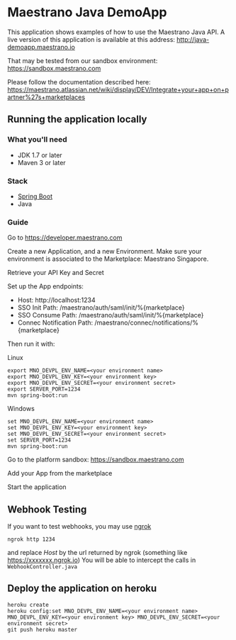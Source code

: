 # Maestrano Java DemoApp

This application shows examples of how to use the Maestrano Java API. A live version of this application is available at this address: http://java-demoapp.maestrano.io 

That may be tested from our sandbox environment: https://sandbox.maestrano.com

Please follow the documentation described here: https://maestrano.atlassian.net/wiki/display/DEV/Integrate+your+app+on+partner%27s+marketplaces

## Running the application locally

### What you'll need
- JDK 1.7 or later
- Maven 3 or later

### Stack
- [Spring Boot](https://projects.spring.io/spring-boot)
- Java

### Guide

Go to https://developer.maestrano.com

Create a new Application, and a new Environment. Make sure your environment is associated to the Marketplace: Maestrano Singapore.

Retrieve your API Key and Secret

Set up the App endpoints:
- Host: http://localhost:1234
- SSO Init Path: /maestrano/auth/saml/init/%{marketplace}
- SSO Consume Path: /maestrano/auth/saml/init/%{marketplace}
- Connec Notification Path: /maestrano/connec/notifications/%{marketplace}

Then run it with:

Linux
```
export MNO_DEVPL_ENV_NAME=<your environment name>
export MNO_DEVPL_ENV_KEY=<your environment key>
export MNO_DEVPL_ENV_SECRET=<your environment secret>
export SERVER_PORT=1234 
mvn spring-boot:run
```

Windows
```
set MNO_DEVPL_ENV_NAME=<your environment name>
set MNO_DEVPL_ENV_KEY=<your environment key>
set MNO_DEVPL_ENV_SECRET=<your environment secret>
set SERVER_PORT=1234
mvn spring-boot:run
```

Go to the platform sandbox:
https://sandbox.maestrano.com

Add your App from the marketplace

Start the application

## Webhook Testing

If you want to test webhooks, you may use [ngrok](https://ngrok.com)
```
ngrok http 1234
```
and replace *Host* by the url returned by ngrok (something like https://xxxxxxx.ngrok.io)
You will be able to intercept the calls in `WebhookController.java`


## Deploy the application on heroku
```
heroku create
heroku config:set MNO_DEVPL_ENV_NAME=<your environment name> MNO_DEVPL_ENV_KEY=<your environment key> MNO_DEVPL_ENV_SECRET=<your environment secret>
git push heroku master

```
